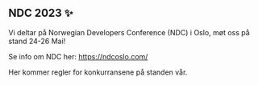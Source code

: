 ## NDC 2023 ✨

Vi deltar på Norwegian Developers Conference (NDC) i Oslo, møt oss på stand 24-26 Mai!

Se info om NDC her: https://ndcoslo.com/

Her kommer regler for konkurransene på standen vår.